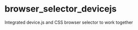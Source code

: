 browser_selector_devicejs
=========================

Integrated device.js and CSS browser selector to work together
